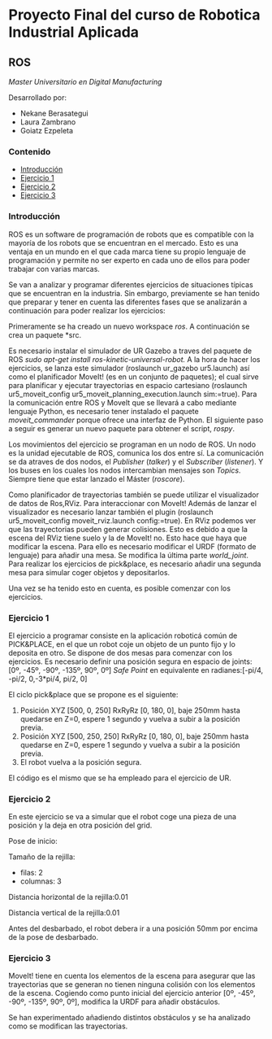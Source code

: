 # Proyecto Final del curso de Robotica Industrial Aplicada
## ROS
*Master Universitario en Digital Manufacturing*

Desarrollado por:
* Nekane Berasategui
* Laura Zambrano
* Goiatz Ezpeleta


### Contenido
- [Introducción](https://github.com/team-GLN/Robotica_ROS/blob/main/README.md#introducci%C3%B3n)
- [Ejercicio 1](https://github.com/team-GLN/Robotica_ROS/blob/main/README.md#ejercicio-1)
- [Ejercicio 2](https://github.com/team-GLN/Robotica_ROS/blob/UR/README.md#ejercicio-2)
- [Ejercicio 3](https://github.com/team-GLN/Robotica_ROS/blob/UR/README.md#ejercicio-3)

### Introducción

ROS es un software de programación de robots que es compatible con la mayoría de los robots que se encuentran en el mercado. Esto es una ventaja en un mundo en el que cada marca tiene su propio lenguaje de programación y permite no ser experto en cada uno de ellos para poder trabajar con varias marcas.

Se van a analizar y programar diferentes ejercicios de situaciones típicas que se encuentran en la industria. Sin embargo, previamente se han tenido que preparar y tener en cuenta las diferentes fases que se analizarán a continuación para poder realizar los ejercicios:

Primeramente se ha creado un nuevo workspace *ros*. A continuación se crea un paquete *src.

Es necesario instalar el simulador de UR Gazebo a traves del paquete de ROS *sudo apt-get install ros-kinetic-universal-robot.* A la hora de hacer los ejercicios, se lanza este simulador (roslaunch ur_gazebo ur5.launch) así como el planificador MoveIt! (es en un conjunto de paquetes); el cual sirve para planificar y ejecutar trayectorias en espacio cartesiano (roslaunch ur5_moveit_config ur5_moveit_planning_execution.launch sim:=true). Para la comunicación entre ROS y MoveIt que se llevará a cabo mediante lenguaje Python, es necesario tener instalado el paquete *moveit_commander* porque ofrece una interfaz de Python. El siguiente paso a seguir es generar un nuevo paquete para obtener el script, *rospy*.

Los movimientos del ejercicio se programan en un nodo de ROS. Un nodo es la unidad ejecutable de ROS, comunica los dos entre sí. La comunicación se da atraves de dos nodos, el *Publisher* (*talker*) y el *Subscriber* (*listener*). Y los buses en los cuales los nodos intercambian mensajes son *Topics*. Siempre tiene que estar lanzado el Máster (*roscore*).

Como planificador de trayectorias también se puede utilizar el visualizador de datos de Ros,RViz. Para interaccionar con MoveIt! Además de lanzar el visualizador es necesario lanzar también el plugin (roslaunch ur5_moveit_config moveit_rviz.launch config:=true). En RViz podemos ver que las trayectorias pueden generar colisiones. Esto es debido a que la escena del RViz tiene suelo y la de MoveIt! no. Esto hace que haya que modificar la escena. Para ello es necesario modificar el URDF (formato de lenguaje) para añadir una mesa. Se modifica la última parte *world_joint*. Para realizar los ejercicios de pick&place, es necesario añadir una segunda mesa para simular coger objetos y depositarlos.



Una vez se ha tenido esto en cuenta, es posible comenzar con los ejercicios.

### Ejercicio 1

El ejercicio a programar consiste en la aplicación roboticá común de PICK&PLACE, en el que un robot coje un objeto de un punto fijo y lo deposita en otro.
Se dispone de dos mesas para comenzar con los ejercicios. Es necesario definir una posición segura en espacio de joints: [0º, -45º, -90º, -135º, 90º, 0º]
 *Safe Point* en equivalente en radianes:[-pi/4, -pi/2, 0,-3*pi/4, pi/2, 0]

El ciclo pick&place que se propone es el siguiente: 
1. Posición XYZ [500, 0, 250] RxRyRz [0, 180, 0], baje 250mm hasta quedarse en Z=0, espere 1 segundo y vuelva a subir a la posición previa.
2. Posición XYZ [500, 250, 250] RxRyRz [0, 180, 0], baje 250mm hasta quedarse en Z=0, espere 1 segundo y vuelva a subir a la posición previa.
3. El robot vuelva a la posición segura.

El código es el mismo que se ha empleado para el ejercicio de UR.


### Ejercicio 2

En este ejercicio se va a simular que el robot coge una pieza de una posición y la deja en otra posición del grid. 

Pose de inicio:

Tamaño de la rejilla:
* filas: 2
* columnas: 3

Distancia horizontal de la rejilla:0.01

Distancia vertical de la rejilla:0.01

Antes del desbarbado, el robot debera ir a una posición 50mm por encima de la pose de desbarbado.

### Ejercicio 3

MoveIt! tiene en cuenta los elementos de la escena para asegurar que las trayectorias que se generan no tienen ninguna colisión con los elementos de la escena. Cogiendo como punto inicial del ejercicio anterior [0º, -45º, -90º, -135º, 90º, 0º], modifica la URDF para añadir obstáculos.

Se han experimentado añadiendo distintos obstáculos y se ha analizado como se modifican las trayectorias.
